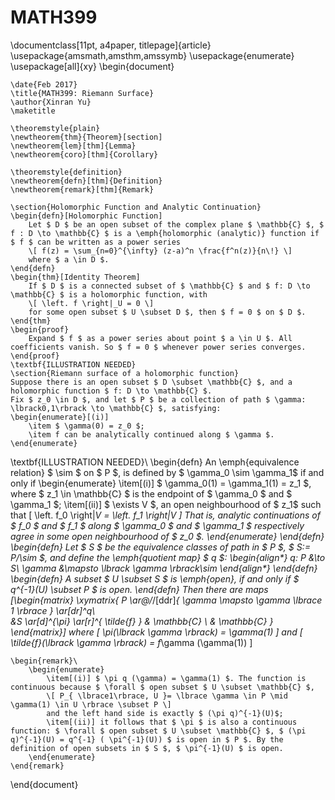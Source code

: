# MATH399
\documentclass[11pt, a4paper, titlepage]{article}
\usepackage{amsmath,amsthm,amssymb}
\usepackage{enumerate}
\usepackage[all]{xy}
\begin{document}

	\date{Feb 2017}
	\title{MATH399: Riemann Surface}
	\author{Xinran Yu}
	\maketitle

	\theoremstyle{plain}
	\newtheorem{thm}{Theorem}[section]
	\newtheorem{lem}[thm]{Lemma}
	\newtheorem{coro}[thm]{Corollary}
	
	\theoremstyle{definition}
	\newtheorem{defn}[thm]{Definition}
	\newtheorem{remark}[thm]{Remark}
  
	\section{Holomorphic Function and Analytic Continuation}
	\begin{defn}[Holomorphic Function]
		Let $ D $ be an open subset of the complex plane $ \mathbb{C} $, $ f : D \to \mathbb{C} $ is a \emph{holomorphic (analytic)} function if $ f $ can be written as a power series 
		\[ f(z) = \sum_{n=0}^{\infty} (z-a)^n \frac{f^n(z)}{n\!} \]
		where $ a \in D $.
	\end{defn}
	\begin{thm}[Identity Theorem]
		If $ D $ is a connected subset of $ \mathbb{C} $ and $ f: D \to \mathbb{C} $ is a holomorphic function, with
		\[ \left. f \right|_U = 0 \]
		for some open subset $ U \subset D $, then $ f = 0 $ on $ D $.
	\end{thm}
	\begin{proof}
		Expand $ f $ as a power series about point $ a \in U $. All coefficients vanish. So $ f = 0 $ whenever power series converges.
	\end{proof}
	\textbf{ILLUSTRATION NEEDED}
	\section{Riemann surface of a holomorphic function}
	Suppose there is an open subset $ D \subset \mathbb{C} $, and a holomorphic function $ f: D \to \mathbb{C} $. 
	Fix $ z_0 \in D $, and let $ P $ be a collection of path $ \gamma: \lbrack0,1\rbrack \to \mathbb{C} $, satisfying:
	\begin{enumerate}[(i)]
		\item $ \gamma(0) = z_0 $;
		\item f can be analytically continued along $ \gamma $.
	\end{enumerate}
\textbf{ILLUSTRATION NEEDED}\\
	\begin{defn}
		An \emph{equivalence relation} $ \sim $ on $ P $, is defined by $ \gamma_0 \sim \gamma_1$ if and only if
		\begin{enumerate}
			\item[(i)] $ \gamma_0(1) = \gamma_1(1) = z_1 $, where $ z_1 \in \mathbb{C} $ is the endpoint of $ \gamma_0 $ and $ \gamma_1 $;
			\item[(ii)] $ \exists V $, an open neighbourhood of $ z_1$ such that 
			\[ \left. f_0 \right|_V = \left. f_1 \right|_V \]
			That is, analytic continuations of $ f_0 $ and $ f_1 $ along $ \gamma_0 $ and $ \gamma_1 $ respectively agree in some open 	neighbourhood of $ z_0 $.
		\end{enumerate}
	\end{defn}
	\begin{defn}
		Let $ S $ be the equivalence classes of path in $ P $, $ S:= P/\sim $, and define the \emph{quotient map} $ q $:
		\begin{align*}
			q: P &\to S\\
			\gamma &\mapsto \lbrack \gamma \rbrack_\sim
		\end{align*}
	\end{defn}
	\begin{defn}
		A subset $ U \subset S $ is \emph{open}, if and only if $ q^{-1}(U) \subset P $ is open.
	\end{defn}
	Then there are maps
	\[\begin{matrix}
		\xymatrix{
			P \ar@/_/[ddr]_{ \gamma \mapsto \gamma \lbrace 1 \rbrace } \ar[dr]^q\\			
			&S \ar[d]^{\pi} \ar[r]^{ \tilde{f} } & \mathbb{C} \\
			& \mathbb{C}
		}
	\end{matrix}\]
	where 
	\[ \pi(\lbrack \gamma \rbrack) = \gamma(1) \] 
	and
	\[ \tilde{f}(\lbrack \gamma \rbrack) = f_\gamma (\gamma(1)) \]
	
	\begin{remark}\
		\begin{enumerate}
			\item[(i)] $ \pi q (\gamma) = \gamma(1) $. The function is continuous because $ \forall $ open subset $ U \subset \mathbb{C} $,
			\[ P_{ \lbrace1\rbrace, U }= \lbrace \gamma \in P \mid \gamma(1) \in U \rbrace \subset P \]
			and the left hand side is exactly $ (\pi q)^{-1}(U)$;
			\item[(ii)] it follows that $ \pi $ is also a continuous function: $ \forall $ open subset $ U \subset \mathbb{C} $, $ (\pi q)^{-1}(U) = q^{-1} ( \pi^{-1}(U)) $ is open in $ P $. By the definition of open subsets in $ S $, $ \pi^{-1}(U) $ is open.
		\end{enumerate}
	\end{remark}
\end{document}
